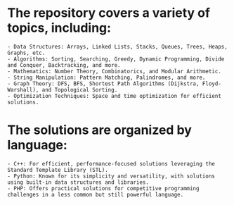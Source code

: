 # The repository covers a variety of topics, including:

    - Data Structures: Arrays, Linked Lists, Stacks, Queues, Trees, Heaps, Graphs, etc.
    - Algorithms: Sorting, Searching, Greedy, Dynamic Programming, Divide and Conquer, Backtracking, and more.
    - Mathematics: Number Theory, Combinatorics, and Modular Arithmetic.
    - String Manipulation: Pattern Matching, Palindromes, and more.
    - Graph Theory: DFS, BFS, Shortest Path Algorithms (Dijkstra, Floyd-Warshall), and Topological Sorting.
    - Optimization Techniques: Space and time optimization for efficient solutions.
# The solutions are organized by language:

    - C++: For efficient, performance-focused solutions leveraging the Standard Template Library (STL).
    - Python: Known for its simplicity and versatility, with solutions using built-in data structures and libraries.
    - PHP: Offers practical solutions for competitive programming challenges in a less common but still powerful language.